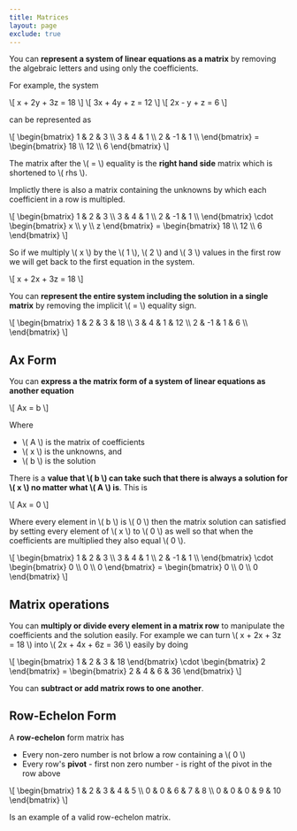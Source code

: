 ```yaml
---
title: Matrices
layout: page
exclude: true
---
```


<script type="text/javascript" src="https://cdnjs.cloudflare.com/ajax/libs/mathjax/2.7.0/MathJax.js?config=TeX-AMS_CHTML"></script>

You can **represent a system of linear equations as a matrix** by removing the algebraic letters and using only the coefficients.

For example, the system

\\[ x + 2y + 3z = 18 \\]
\\[ 3x + 4y + z = 12 \\]
\\[ 2x - y + z = 6 \\]

can be represented as

\\[ \begin{bmatrix} 1 & 2 & 3 \\\ 
3 & 4 & 1 \\\ 
2 & -1 & 1 \\\ \end{bmatrix} = \begin{bmatrix} 18 \\\ 12 \\\ 6 \end{bmatrix} \\]

The matrix after the \\( = \\) equality is the **right hand side** matrix which is shortened to \\( rhs \\).

Implictly there is also a matrix containing the unknowns by which each coefficient in a row is multipled.

\\[ \begin{bmatrix} 1 & 2 & 3 \\\ 
3 & 4 & 1 \\\ 
2 & -1 & 1 \\\ \end{bmatrix}
\cdot \begin{bmatrix} x \\\ y \\\ z \end{bmatrix}
= \begin{bmatrix} 18 \\\ 12 \\\ 6 \end{bmatrix} \\]

So if we multiply \\( x \\) by the \\( 1 \\), \\( 2 \\) and \\( 3 \\) values in the first row we will get back to the first equation in the system.

\\[ x + 2x + 3z = 18 \\]

You can **represent the entire system including the solution in a single matrix** by removing the implicit \\( = \\) equality sign.

\\[ \begin{bmatrix} 1 & 2 & 3 & 18 \\\ 
3 & 4 & 1 & 12 \\\ 
2 & -1 & 1 & 6 \\\ \end{bmatrix}
\\]

## Ax Form

You can **express a the matrix form of a system of linear equations as another equation**

\\[ Ax = b \\]

Where

- \\( A \\) is the matrix of coefficients
- \\( x \\) is the unknowns, and
- \\( b \\) is the solution

There is a **value that \\( b \\) can take such that there is always a solution for \\( x \\) no matter what \\( A \\) is**. This is

\\[ Ax = 0 \\]

Where every element in \\( b \\) is \\( 0 \\) then the matrix solution can satisfied by setting every element of \\( x \\) to \\( 0 \\) as well so that when the coefficients are multiplied they also equal \\( 0 \\).

\\[ \begin{bmatrix} 1 & 2 & 3 \\\ 
3 & 4 & 1 \\\ 
2 & -1 & 1 \\\ \end{bmatrix}
\cdot \begin{bmatrix} 0 \\\ 0 \\\ 0 \end{bmatrix}
= \begin{bmatrix} 0 \\\ 0 \\\ 0 \end{bmatrix} \\]

## Matrix operations

You can **multiply or divide every element in a matrix row** to manipulate the coefficients and the solution easily. For example we can turn \\( x + 2x + 3z = 18 \\) into \\( 2x + 4x + 6z = 36 \\) easily by doing

\\[ \begin{bmatrix} 1 & 2 & 3 & 18 \end{bmatrix} \cdot \begin{bmatrix} 2 \end{bmatrix} = \begin{bmatrix} 2 & 4 & 6 & 36 \end{bmatrix} \\]

You can **subtract or add matrix rows to one another**.

## Row-Echelon Form

A **row-echelon** form matrix has

- Every non-zero number is not brlow a row containing a \\( 0 \\)
- Every row's **pivot** - first non zero number - is right of the pivot in the row above

\\[ \begin{bmatrix} 1 & 2 & 3 & 4 & 5 \\\ 0 & 0 & 6 & 7 & 8 \\\ 0 & 0 & 0 & 9 & 10 \end{bmatrix} \\]

Is an example of a valid row-echelon matrix.


